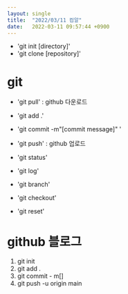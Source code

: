 ```yaml
---
layout: single
title:  "2022/03/11 컴알"
date:   2022-03-11 09:57:44 +0900
---
```



* 'git init [directory]'
* 'git clone [repository]'

# git 

* 'git pull' : github 다운로드
* 'git add .' 
* 'git commit -m"[commit message]" '
* 'git push' : github 업로드

* 'git status' 
* 'git log'

* 'git branch'
* 'git checkout'
* 'git reset' 

# github 블로그
1. git init 
2. git add . 
3. git commit - m[]
4. git push -u origin main